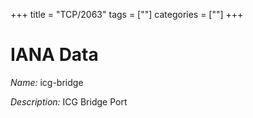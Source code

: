 +++
title = "TCP/2063"
tags = [""]
categories = [""]
+++

# IANA Data

_Name:_ icg-bridge

_Description:_ ICG Bridge Port

